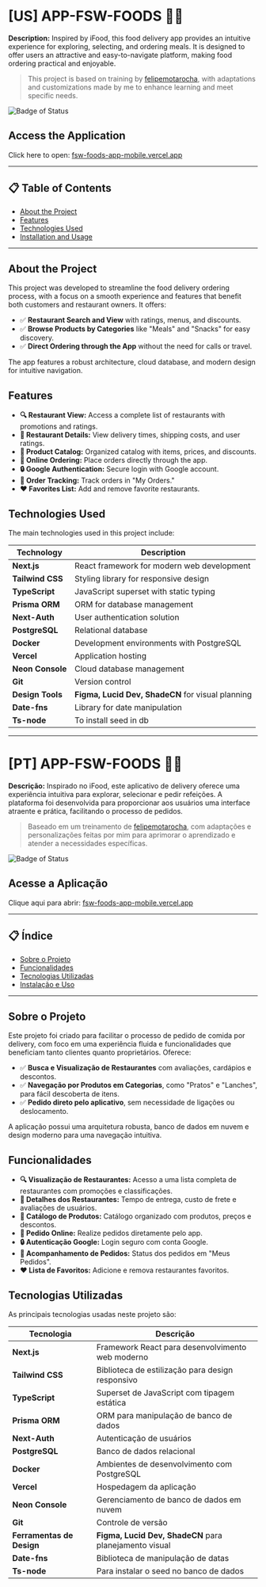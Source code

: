 # [US] APP-FSW-FOODS 🍔🍣

**Description:** Inspired by iFood, this food delivery app provides an intuitive experience for exploring, selecting, and ordering meals. It is designed to offer users an attractive and easy-to-navigate platform, making food ordering practical and enjoyable.

> This project is based on training by [felipemotarocha](https://github.com/felipemotarocha), with adaptations and customizations made by me to enhance learning and meet specific needs.

![Badge of Status](https://img.shields.io/badge/Status-Completed-green)

## Access the Application

Click here to open: <a href="https://fsw-foods-app-mobile.vercel.app/" target="_blank">fsw-foods-app-mobile.vercel.app</a>

---

## 📋 Table of Contents

- [About the Project](#about-the-project)
- [Features](#features)
- [Technologies Used](#technologies-used)
- [Installation and Usage](#installation-and-usage)

---

## About the Project

This project was developed to streamline the food delivery ordering process, with a focus on a smooth experience and features that benefit both customers and restaurant owners. It offers:

- ✅ **Restaurant Search and View** with ratings, menus, and discounts.
- ✅ **Browse Products by Categories** like "Meals" and "Snacks" for easy discovery.
- ✅ **Direct Ordering through the App** without the need for calls or travel.

The app features a robust architecture, cloud database, and modern design for intuitive navigation.

## Features

- **🔍 Restaurant View:** Access a complete list of restaurants with promotions and ratings.
- **📑 Restaurant Details:** View delivery times, shipping costs, and user ratings.
- **💼 Product Catalog:** Organized catalog with items, prices, and discounts.
- **📅 Online Ordering:** Place orders directly through the app.
- **🔒 Google Authentication:** Secure login with Google account.
- **📲 Order Tracking:** Track orders in "My Orders."
- **❤️ Favorites List:** Add and remove favorite restaurants.

## Technologies Used

The main technologies used in this project include:

| Technology       | Description                                       |
| ---------------- | ------------------------------------------------- |
| **Next.js**      | React framework for modern web development        |
| **Tailwind CSS** | Styling library for responsive design             |
| **TypeScript**   | JavaScript superset with static typing            |
| **Prisma ORM**   | ORM for database management                       |
| **Next-Auth**    | User authentication solution                      |
| **PostgreSQL**   | Relational database                               |
| **Docker**       | Development environments with PostgreSQL          |
| **Vercel**       | Application hosting                               |
| **Neon Console** | Cloud database management                         |
| **Git**          | Version control                                   |
| **Design Tools** | **Figma, Lucid Dev, ShadeCN** for visual planning |
| **Date-fns**     | Library for date manipulation                     |
| **Ts-node**      | To install seed in db                             |

---

# [PT] APP-FSW-FOODS 🍔🍣

**Descrição:** Inspirado no iFood, este aplicativo de delivery oferece uma experiência intuitiva para explorar, selecionar e pedir refeições. A plataforma foi desenvolvida para proporcionar aos usuários uma interface atraente e prática, facilitando o processo de pedidos.

> Baseado em um treinamento de [felipemotarocha](https://github.com/felipemotarocha), com adaptações e personalizações feitas por mim para aprimorar o aprendizado e atender a necessidades específicas.

![Badge of Status](https://img.shields.io/badge/Status-Em_desenvolvimento-yellow)

## Acesse a Aplicação

Clique aqui para abrir: <a href="https://fsw-foods-app-mobile.vercel.app/" target="_blank">fsw-foods-app-mobile.vercel.app</a>

---

## 📋 Índice

- [Sobre o Projeto](#sobre-o-projeto)
- [Funcionalidades](#funcionalidades)
- [Tecnologias Utilizadas](#tecnologias-utilizadas)
- [Instalação e Uso](#instalação-e-uso)

---

## Sobre o Projeto

Este projeto foi criado para facilitar o processo de pedido de comida por delivery, com foco em uma experiência fluida e funcionalidades que beneficiam tanto clientes quanto proprietários. Oferece:

- ✅ **Busca e Visualização de Restaurantes** com avaliações, cardápios e descontos.
- ✅ **Navegação por Produtos em Categorias**, como "Pratos" e "Lanches", para fácil descoberta de itens.
- ✅ **Pedido direto pelo aplicativo**, sem necessidade de ligações ou deslocamento.

A aplicação possui uma arquitetura robusta, banco de dados em nuvem e design moderno para uma navegação intuitiva.

## Funcionalidades

- **🔍 Visualização de Restaurantes:** Acesso a uma lista completa de restaurantes com promoções e classificações.
- **📑 Detalhes dos Restaurantes:** Tempo de entrega, custo de frete e avaliações de usuários.
- **💼 Catálogo de Produtos:** Catálogo organizado com produtos, preços e descontos.
- **📅 Pedido Online:** Realize pedidos diretamente pelo app.
- **🔒 Autenticação Google:** Login seguro com conta Google.
- **📲 Acompanhamento de Pedidos:** Status dos pedidos em "Meus Pedidos".
- **❤️ Lista de Favoritos:** Adicione e remova restaurantes favoritos.

## Tecnologias Utilizadas

As principais tecnologias usadas neste projeto são:

| Tecnologia                | Descrição                                              |
| ------------------------- | ------------------------------------------------------ |
| **Next.js**               | Framework React para desenvolvimento web moderno       |
| **Tailwind CSS**          | Biblioteca de estilização para design responsivo       |
| **TypeScript**            | Superset de JavaScript com tipagem estática            |
| **Prisma ORM**            | ORM para manipulação de banco de dados                 |
| **Next-Auth**             | Autenticação de usuários                               |
| **PostgreSQL**            | Banco de dados relacional                              |
| **Docker**                | Ambientes de desenvolvimento com PostgreSQL            |
| **Vercel**                | Hospedagem da aplicação                                |
| **Neon Console**          | Gerenciamento de banco de dados em nuvem               |
| **Git**                   | Controle de versão                                     |
| **Ferramentas de Design** | **Figma, Lucid Dev, ShadeCN** para planejamento visual |
| **Date-fns**              | Biblioteca de manipulação de datas                     |
| **Ts-node**               | Para instalar o seed no banco de dados                 |
